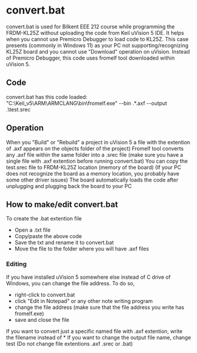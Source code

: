 # convert.bat
convert.bat is used for Bilkent EEE 212 course while programming the FRDM-KL25Z without uploading the code from Keil uVision 5 IDE. It helps when you cannot use Premicro Debugger to load code to KL25Z. This case presents (commonly in Windows 11) as your PC not supporting/recognizing KL25Z board and you cannot use "Download" operation on uVision. Instead of Premicro Debugger, this code uses fromelf tool downloaded within uVision 5.

## Code
convert.bat has this code loaded: 
"C:\Keil_v5\ARM\ARMCLANG\bin\fromelf.exe" --bin .\*.axf --output .\test.srec

## Operation
When you "Build" or "Rebuild" a project in uVision 5 a file with the extention of .axf appears on the objects folder of the project)
Fromelf tool converts any .axf file within the same folder into a .srec file (make sure you have a single file with .axf extention before running convert.bat)
You can copy the test.srec file to FRDM-KL25Z location (memory of the board) (If your PC does not recognize the board as a memory location, you probably have some other driver issues)
The board automatically loads the code after unplugging and plugging back the board to your PC

## How to make/edit convert.bat 
To create the .bat extention file
- Open a .txt file
- Copy/paste the above code
- Save the txt and rename it to convert.bat
- Move the file to the folder where you will have .axf files

### Editing
If you have installed uVision 5 somewhere else instead of C drive of Windows, you can change the file address. To do so, 
- right-click to convert.bat
- click "Edit in Notepad" or any other note writing program
- change the file address (make sure that the file address you write has fromelf.exe)
- save and close the file
  
If you want to convert just a specific named file with .axf extention, write the filename instead of *
If you want to change the output file name, change test 
(Do not change file extentions .axf .srec or .bat)
